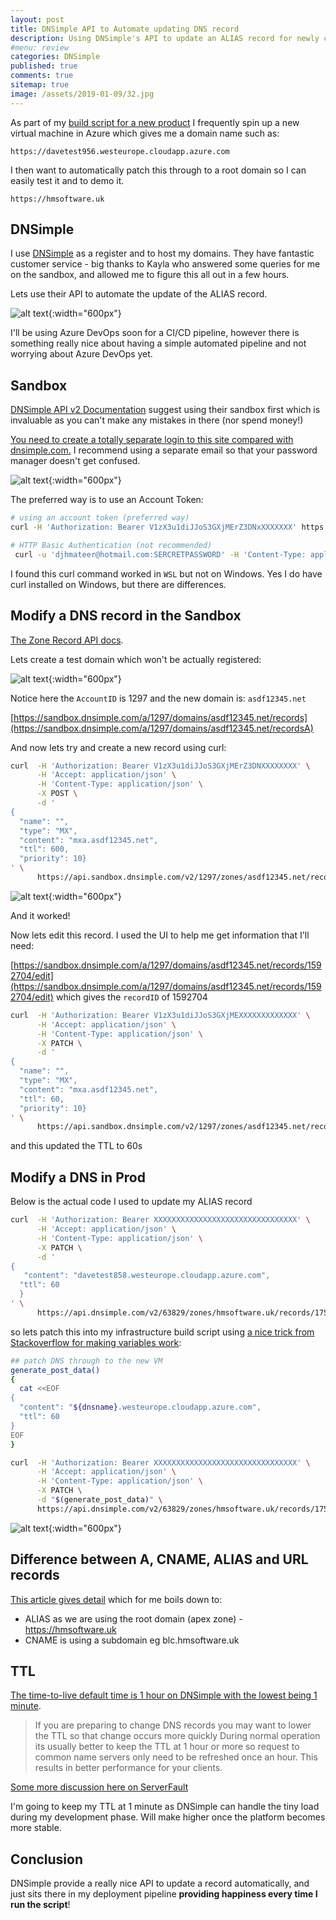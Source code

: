 ```yaml
---
layout: post
title: DNSimple API to Automate updating DNS record 
description: Using DNSimple's API to update an ALIAS record for newly created VM in a build script
#menu: review
categories: DNSimple
published: true 
comments: true
sitemap: true
image: /assets/2019-01-09/32.jpg
---
```


As part of my [build script for a new product](/2020/01/09/Publishing-ASP-NET-Core-3-App-to-Ubuntu) I frequently spin up a new virtual machine in Azure which gives me a domain name such as:

`https://davetest956.westeurope.cloudapp.azure.com`

I then want to automatically patch this through to a root domain so I can easily test it and to demo it.

`https://hmsoftware.uk`

## DNSimple

I use [DNSimple](https://dnsimple.com/) as a register and to host my domains. They have fantastic customer service - big thanks to Kayla who answered some queries for me on the sandbox, and allowed me to figure this all out in a few hours.

Lets use their API to automate the update of the ALIAS record.

![alt text](/assets/2020-01-09/30.jpg "Manually entered values into DNSimple UI"){:width="600px"}

I'll be using Azure DevOps soon for a CI/CD pipeline, however there is something really nice about having a simple automated pipeline and not worrying about Azure DevOps yet. 

## Sandbox

[DNSimple API v2 Documentation](https://developer.dnsimple.com/v2/) suggest using their sandbox first which is invaluable as you can't make any mistakes in there (nor spend money!)

[You need to create a totally separate login to this site compared with dnsimple.com.](https://sandbox.dnsimple.com/) I recommend using a separate email so that your password manager doesn't get confused.

![alt text](/assets/2020-01-09/31.jpg "Create an Account Token"){:width="600px"}  

The preferred way is to use an Account Token:

```bash
# using an account token (preferred way)
curl -H 'Authorization: Bearer V1zX3u1diJJoS3GXjMErZ3DNxXXXXXXX' https://api.sandbox.dnsimple.com/v2/whoami

# HTTP Basic Authentication (not recommended) 
 curl -u 'djhmateer@hotmail.com:SERCRETPASSWORD' -H 'Content-Type: application/json' https://api.sandbox.dnsimple.com/v2/whoami
```

I found this curl command worked in `WSL` but not on Windows. Yes I do have curl installed on Windows, but there are differences.

## Modify a DNS record in the Sandbox

[The Zone Record API docs](https://developer.dnsimple.com/v2/zones/records/).

Lets create a test domain which won't be actually registered:

![alt text](/assets/2020-01-09/32.jpg "Create a test domain"){:width="600px"}  

Notice here the `AccountID` is 1297 and the new domain is: `asdf12345.net`

[https://sandbox.dnsimple.com/a/1297/domains/asdf12345.net/records](https://sandbox.dnsimple.com/a/1297/domains/asdf12345.net/recordsA)

And now lets try and create a new record using curl:

```bash
curl  -H 'Authorization: Bearer V1zX3u1diJJoS3GXjMErZ3DNXXXXXXXX' \
      -H 'Accept: application/json' \
      -H 'Content-Type: application/json' \
      -X POST \
      -d '
{
  "name": "",
  "type": "MX",
  "content": "mxa.asdf12345.net",
  "ttl": 600,
  "priority": 10}
' \
      https://api.sandbox.dnsimple.com/v2/1297/zones/asdf12345.net/records
```

![alt text](/assets/2020-01-09/33.jpg "Created a new record!"){:width="600px"}  

And it worked!

Now lets edit this record. I used the UI to help me get information that I'll need:

[https://sandbox.dnsimple.com/a/1297/domains/asdf12345.net/records/1592704/edit](https://sandbox.dnsimple.com/a/1297/domains/asdf12345.net/records/1592704/edit) which gives the `recordID` of 1592704

```bash
curl  -H 'Authorization: Bearer V1zX3u1diJJoS3GXjMEXXXXXXXXXXXXX' \
      -H 'Accept: application/json' \
      -H 'Content-Type: application/json' \
      -X PATCH \
      -d '
{
  "name": "",
  "type": "MX",
  "content": "mxa.asdf12345.net",
  "ttl": 60,
  "priority": 10}
' \
      https://api.sandbox.dnsimple.com/v2/1297/zones/asdf12345.net/records/1592704

```

and this updated the TTL to 60s

## Modify a DNS in Prod

Below is the actual code I used to update my ALIAS record

```bash
curl  -H 'Authorization: Bearer XXXXXXXXXXXXXXXXXXXXXXXXXXXXXXXX' \
      -H 'Accept: application/json' \
      -H 'Content-Type: application/json' \
      -X PATCH \
      -d '
{
   "content": "davetest858.westeurope.cloudapp.azure.com",
  "ttl": 60
  }
' \
      https://api.dnsimple.com/v2/63829/zones/hmsoftware.uk/records/17539400
```

so lets patch this into my infrastructure build script using [a nice trick from Stackoverflow for making variables work](https://stackoverflow.com/a/17032673/26086):

```bash
## patch DNS through to the new VM
generate_post_data()
{
  cat <<EOF
{
  "content": "${dnsname}.westeurope.cloudapp.azure.com",
  "ttl": 60
}
EOF
}

curl  -H 'Authorization: Bearer XXXXXXXXXXXXXXXXXXXXXXXXXXXXXXXX' \
      -H 'Accept: application/json' \
      -H 'Content-Type: application/json' \
      -X PATCH \
      -d "$(generate_post_data)" \
      https://api.dnsimple.com/v2/63829/zones/hmsoftware.uk/records/17539400

```

![alt text](/assets/2020-01-09/34.jpg "The DNS update worked"){:width="600px"}  

## Difference between A, CNAME, ALIAS and URL records

[This article gives detail](https://support.dnsimple.com/articles/differences-between-a-cname-alias-url/?utm_source=dnsimple.com&utm_medium=referral&utm_campaign=formhelp) which for me boils down to:

- ALIAS as we are using the root domain (apex zone) - https://hmsoftware.uk
- CNAME is using a subdomain eg blc.hmsoftware.uk

## TTL

[The time-to-live default time is 1 hour on DNSimple with the lowest being 1 minute](https://support.dnsimple.com/articles/what-minimum-time-to-live/).

> If you are preparing to change DNS records you may want to lower the TTL so that change occurs more quickly During normal operation its usually better to keep the TTL at 1 hour or more so request to common name servers only need to be refreshed once an hour. This results in better performance for your clients.

[Some more discussion here on ServerFault](https://serverfault.com/questions/388289/what-are-the-benefits-of-a-high-ttl-for-dns)

I'm going to keep my TTL at 1 minute as DNSimple can handle the tiny load during my development phase. Will make higher once the platform becomes more stable.

## Conclusion

DNSimple provide a really nice API to update a record automatically, and just sits there in my deployment pipeline **providing happiness every time I run the script**!
